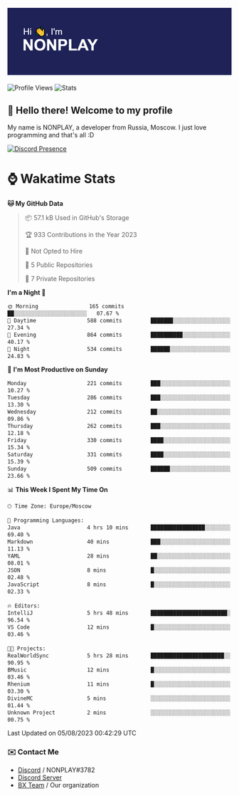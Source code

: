 ![Discord Presence](./header.png)
<br></br>
![Profile Views](https://komarev.com/ghpvc/?username=NONPLAYT&color=blue&style=for-the-badge)
![Stats](https://img.shields.io/badge/0%25-OPTIMIZED-orange?style=for-the-badge)


## :wave: Hello there! Welcome to my profile

My name is NONPLAY, a developer from Russia, Moscow. I just love programming and that's all :D

[![Discord Presence](https://lanyard.cnrad.dev/api/597087584090587177?showDisplayName=true)](https://discord.com/users/597087584090587177) 

# ⌚ Wakatime Stats

<!--START_SECTION:waka-->
**🐱 My GitHub Data** 

> 📦 57.1 kB Used in GitHub's Storage 
 > 
> 🏆 933 Contributions in the Year 2023
 > 
> 🚫 Not Opted to Hire
 > 
> 📜 5 Public Repositories 
 > 
> 🔑 7 Private Repositories 
 > 
**I'm a Night 🦉** 

```text
🌞 Morning                165 commits         ██░░░░░░░░░░░░░░░░░░░░░░░   07.67 % 
🌆 Daytime                588 commits         ███████░░░░░░░░░░░░░░░░░░   27.34 % 
🌃 Evening                864 commits         ██████████░░░░░░░░░░░░░░░   40.17 % 
🌙 Night                  534 commits         ██████░░░░░░░░░░░░░░░░░░░   24.83 % 
```
📅 **I'm Most Productive on Sunday** 

```text
Monday                   221 commits         ███░░░░░░░░░░░░░░░░░░░░░░   10.27 % 
Tuesday                  286 commits         ███░░░░░░░░░░░░░░░░░░░░░░   13.30 % 
Wednesday                212 commits         ██░░░░░░░░░░░░░░░░░░░░░░░   09.86 % 
Thursday                 262 commits         ███░░░░░░░░░░░░░░░░░░░░░░   12.18 % 
Friday                   330 commits         ████░░░░░░░░░░░░░░░░░░░░░   15.34 % 
Saturday                 331 commits         ████░░░░░░░░░░░░░░░░░░░░░   15.39 % 
Sunday                   509 commits         ██████░░░░░░░░░░░░░░░░░░░   23.66 % 
```


📊 **This Week I Spent My Time On** 

```text
🕑︎ Time Zone: Europe/Moscow

💬 Programming Languages: 
Java                     4 hrs 10 mins       █████████████████░░░░░░░░   69.40 % 
Markdown                 40 mins             ███░░░░░░░░░░░░░░░░░░░░░░   11.13 % 
YAML                     28 mins             ██░░░░░░░░░░░░░░░░░░░░░░░   08.01 % 
JSON                     8 mins              █░░░░░░░░░░░░░░░░░░░░░░░░   02.48 % 
JavaScript               8 mins              █░░░░░░░░░░░░░░░░░░░░░░░░   02.33 % 

🔥 Editors: 
IntelliJ                 5 hrs 48 mins       ████████████████████████░   96.54 % 
VS Code                  12 mins             █░░░░░░░░░░░░░░░░░░░░░░░░   03.46 % 

🐱‍💻 Projects: 
RealWorldSync            5 hrs 28 mins       ███████████████████████░░   90.95 % 
BMusic                   12 mins             █░░░░░░░░░░░░░░░░░░░░░░░░   03.46 % 
Rhenium                  11 mins             █░░░░░░░░░░░░░░░░░░░░░░░░   03.30 % 
DivineMC                 5 mins              ░░░░░░░░░░░░░░░░░░░░░░░░░   01.44 % 
Unknown Project          2 mins              ░░░░░░░░░░░░░░░░░░░░░░░░░   00.75 % 
```


 Last Updated on 05/08/2023 00:42:29 UTC
<!--END_SECTION:waka-->

### ✉️ Contact Me

- [Discord](https://discord.com/users/597087584090587177) / NONPLAY#3782
- [Discord Server](https://discord.gg/p7cxhw7E2M)
- [BX Team](https://github.com/BX-Team) / Our organization
